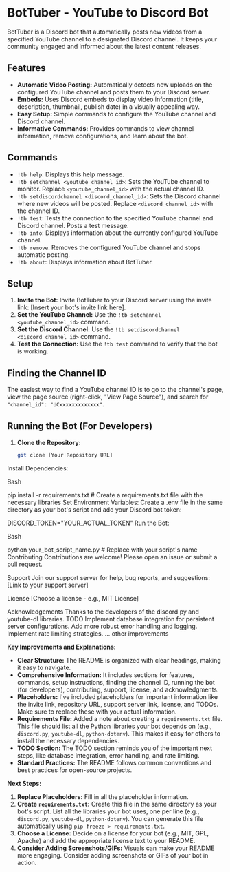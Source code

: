 # BotTuber - YouTube to Discord Bot

BotTuber is a Discord bot that automatically posts new videos from a specified YouTube channel to a designated Discord channel.  It keeps your community engaged and informed about the latest content releases.

## Features

* **Automatic Video Posting:** Automatically detects new uploads on the configured YouTube channel and posts them to your Discord server.
* **Embeds:** Uses Discord embeds to display video information (title, description, thumbnail, publish date) in a visually appealing way.
* **Easy Setup:** Simple commands to configure the YouTube channel and Discord channel.
* **Informative Commands:** Provides commands to view channel information, remove configurations, and learn about the bot.

## Commands

* `!tb help`: Displays this help message.
* `!tb setchannel <youtube_channel_id>`: Sets the YouTube channel to monitor. Replace `<youtube_channel_id>` with the actual channel ID.
* `!tb setdiscordchannel <discord_channel_id>`: Sets the Discord channel where new videos will be posted. Replace `<discord_channel_id>` with the channel ID.
* `!tb test`: Tests the connection to the specified YouTube channel and Discord channel. Posts a test message.
* `!tb info`: Displays information about the currently configured YouTube channel.
* `!tb remove`: Removes the configured YouTube channel and stops automatic posting.
* `!tb about`: Displays information about BotTuber.

## Setup

1. **Invite the Bot:** Invite BotTuber to your Discord server using the invite link: [Insert your bot's invite link here].
2. **Set the YouTube Channel:** Use the `!tb setchannel <youtube_channel_id>` command.
3. **Set the Discord Channel:** Use the `!tb setdiscordchannel <discord_channel_id>` command.
4. **Test the Connection:** Use the `!tb test` command to verify that the bot is working.

## Finding the Channel ID

The easiest way to find a YouTube channel ID is to go to the channel's page, view the page source (right-click, "View Page Source"), and search for `"channel_id": "UCxxxxxxxxxxxxx"`.

## Running the Bot (For Developers)

1. **Clone the Repository:**
   ```bash
   git clone [Your Repository URL]
Install Dependencies:

Bash

pip install -r requirements.txt  # Create a requirements.txt file with the necessary libraries
Set Environment Variables: Create a .env file in the same directory as your bot's script and add your Discord bot token:

DISCORD_TOKEN="YOUR_ACTUAL_TOKEN"
Run the Bot:

Bash

python your_bot_script_name.py  # Replace with your script's name
Contributing
Contributions are welcome!  Please open an issue or submit a pull request.

Support
Join our support server for help, bug reports, and suggestions: [Link to your support server]

License
[Choose a license - e.g., MIT License]

Acknowledgements
Thanks to the developers of the discord.py and youtube-dl libraries.
TODO
Implement database integration for persistent server configurations.
Add more robust error handling and logging.
Implement rate limiting strategies.
... other improvements

**Key Improvements and Explanations:**

* **Clear Structure:**  The README is organized with clear headings, making it easy to navigate.
* **Comprehensive Information:**  It includes sections for features, commands, setup instructions, finding the channel ID, running the bot (for developers), contributing, support, license, and acknowledgments.
* **Placeholders:**  I've included placeholders for important information like the invite link, repository URL, support server link, license, and TODOs.  Make sure to replace these with your actual information.
* **Requirements File:**  Added a note about creating a `requirements.txt` file.  This file should list all the Python libraries your bot depends on (e.g., `discord.py`, `youtube-dl`, `python-dotenv`).  This makes it easy for others to install the necessary dependencies.
* **TODO Section:**  The TODO section reminds you of the important next steps, like database integration, error handling, and rate limiting.
* **Standard Practices:**  The README follows common conventions and best practices for open-source projects.

**Next Steps:**

1. **Replace Placeholders:**  Fill in all the placeholder information.
2. **Create `requirements.txt`:** Create this file in the same directory as your bot's script.  List all the libraries your bot uses, one per line (e.g., `discord.py`, `youtube-dl`, `python-dotenv`).  You can generate this file automatically using `pip freeze > requirements.txt`.
3. **Choose a License:**  Decide on a license for your bot (e.g., MIT, GPL, Apache) and add the appropriate license text to your README.
4. **Consider Adding Screenshots/GIFs:**  Visuals can make your README more engaging.  Consider adding screenshots or GIFs of your bot in action.
